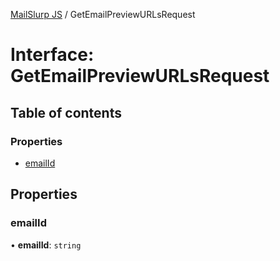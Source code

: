 [MailSlurp JS](../README.md) / GetEmailPreviewURLsRequest

# Interface: GetEmailPreviewURLsRequest

## Table of contents

### Properties

- [emailId](GetEmailPreviewURLsRequest.md#emailid)

## Properties

### emailId

• **emailId**: `string`
